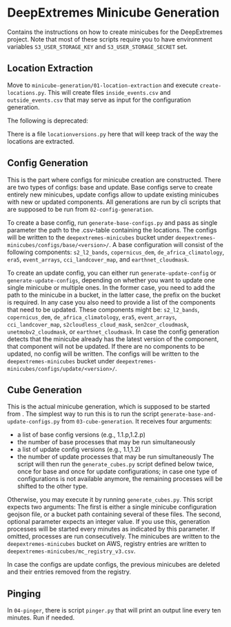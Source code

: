 # DeepExtremes Minicube Generation

Contains the instructions on how to create minicubes for the DeepExtremes 
project.
Note that most of these scripts require you to have environment variables 
`S3_USER_STORAGE_KEY` and `S3_USER_STORAGE_SECRET` set.

## Location Extraction 

Move to `minicube-generation/01-location-extraction` and execute 
`create-locations.py`. 
This will create files `inside_events.csv` and `outside_events.csv` that may
serve as input for the configuration generation.

The following is deprecated:

There is a file `locationversions.py` here that will keep track of the way
the locations are extracted.

## Config Generation

This is the part where configs for minicube creation are constructed.
There are two types of configs: base and update. 
Base configs serve to create entirely new minicubes, update configs allow to
update existing minicubes with new or updated components.
All generations are run by cli scripts that are supposed to be run from
`02-config-generation`. 

To create a base config, run `generate-base-configs.py` and pass as single 
parameter the path to the .csv-table containing the locations.
The configs will be written to the `deepextremes-minicubes` bucket under
`deepextremes-minicubes/configs/base/<version>/`.
A base configuration will consist of the following components: `s2_l2_bands`, 
`copernicus_dem`, `de_africa_climatology`, `era5`, `event_arrays`, 
`cci_landcover_map`, and `earthnet_cloudmask`.

To create an update config, you can either run `generate-update-config` 
or `generate-update-configs`, depending on whether you want to update one single
minicube or multiple ones. In the former case, you need to add the path to the
minicube in a bucket, in the latter case, the prefix on the bucket is required.
In any case you also need to provide a list of the components that need to be
updated.
These components might be: `s2_l2_bands`, 
`copernicus_dem`, `de_africa_climatology`, `era5`, `event_arrays`, 
`cci_landcover_map`, `s2cloudless_cloud_mask`, `sen2cor_cloudmask`, 
`unetmobv2_cloudmask`, or `earthnet_cloudmask`.
In case the config generation detects that the minicube already has the latest
version of the component, that component will not be updated.
If there are no components to be updated, no config will be written.
The configs will be written to the `deepextremes-minicubes` bucket under
`deepextremes-minicubes/configs/update/<version>/`.

## Cube Generation

This is the actual minicube generation, which is supposed to be started from . 
The simplest way to run this is to run the script 
`generate-base-and-update-configs.py`  from `03-cube-generation`. 
It receives four arguments: 
* a list of base config versions (e.g., 1.1.p,1.2.p)
* the number of base processes that may be run simultaneously
* a list of update config versions (e.g., 1.1,1.2)
* the number of update processes that may be run simultaneously
The script will then run the `generate_cubes.py` script defined below twice, 
once for base and once for update configurations; in case one type of 
configurations is not available anymore, the remaining processes will be shifted 
to the other type. 

Otherwise, you may execute it by running `generate_cubes.py`. 
This script expects two arguments: The first is either a single minicube 
configuration geojson file, or a bucket path containing several of these files. 
The second, optional parameter expects an integer value. If you
use this, generation processes will be started every minutes as indicated by
this parameter. If omitted, processes are run consecutively.
The minicubes are written to the `deepextremes-minicubes` bucket on AWS,
registry entries are written to `deepextremes-minicubes/mc_registry_v3.csv`.

In case the configs are update configs, the previous minicubes are deleted and 
their entries removed from the registry.

## Pinging

In `04-pinger`, there is script `pinger.py` that will print an output line 
every ten minutes. Run if needed. 
